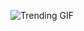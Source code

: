 
<!-- GIF_SECTION -->
![Trending GIF](https://media3.giphy.com/media/v1.Y2lkPThiYjIxNzcyZXFrNGM0Y2s5aWJ2Ym9yMXB4NDhnb2x3ZjhqeWt4bzBqNnpmcGx1cSZlcD12MV9naWZzX3NlYXJjaCZjdD1n/78XCFBGOlS6keY1Bil/giphy.gif)
<!-- END_GIF_SECTION -->
